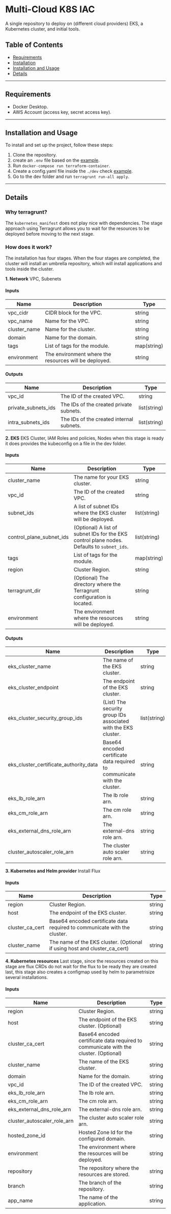# Multi-Cloud K8S IAC

A single repository to deploy on (different cloud providers) EKS, a Kubernetes cluster, and initial tools.

## Table of Contents

- [Requirements](#requirements)
- [Installation](#installation)
- [Installation and Usage](#usage)
- [Details](#details)

---
## Requirements
 - Docker Desktop.
 - AWS Account (access key, secret access key).
---
## Installation and Usage

To install and set up the project, follow these steps:

1. Clone the repository.
2. create an `.env` file based on the [example](.env_sample).
3. Run `docker-compose run terraform-container`.
4. Create a config.yaml file inside the `./dev` check [example](.config.yaml_example).
5. Go to the dev folder and run `terragrunt run-all apply`.
---
## Details
### Why terragrunt?
The `kubernetes_manifest` does not play nice with dependencies. The stage approach using Terragrunt allows you to wait for the resources to be deployed before moving to the next stage.

### How does it work?
The installation has four stages. When the four stages are completed, the cluster will install an umbrella repository, which will install applications and tools inside the cluster.

**1. Network**
    VPC, Subenets

#### Inputs
| Name | Description | Type |
|---|---|---|
| vpc_cidr | CIDR block for the VPC. | string |
| vpc_name | Name for the VPC. | string |
| cluster_name | Name for the cluster. | string |
| domain | Name for the domain. | string |
| tags | List of tags for the module. | map(string) |
| environment | The environment where the resources will be deployed. | string |

#### Outputs
| Name | Description | Type |
|---|---|---|
| vpc_id | The ID of the created VPC. | string |
| private_subnets_ids | The IDs of the created private subnets. | list(string) |
| intra_subnets_ids | The IDs of the created internal subnets. | list(string) |  | public_subnets_ids | The IDs of the created public subnets. | list(string) |

**2. EKS**
    EKS Cluster, IAM Roles and policies, Nodes
    when this stage is ready it does provides the kubeconfig on a file in the dev folder.

#### Inputs

| Name | Description | Type |
|---|---|---|
| cluster_name | The name for your EKS cluster. | string |
| vpc_id | The ID of the created VPC. | string |
| subnet_ids | A list of subnet IDs where the EKS cluster will be deployed. | list(string) |
| control_plane_subnet_ids | (Optional) A list of subnet IDs for the EKS control plane nodes. Defaults to `subnet_ids`. | list(string) |
| tags | List of tags for the module. | map(string) |
| region | Cluster Region. | string |
| terragrunt_dir | (Optional) The directory where the Terragrunt configuration is located. | string |
| environment | The environment where the resources will be deployed. | string |

#### Outputs

| Name | Description | Type |
|---|---|---|
| eks_cluster_name | The name of the EKS cluster. | string |
| eks_cluster_endpoint | The endpoint of the EKS cluster. | string |
| eks_cluster_security_group_ids | (List) The security group IDs associated with the EKS cluster. | list(string) |  | eks_cluster_id | The EKS cluster id. | string |
| eks_cluster_certificate_authority_data | Base64 encoded certificate data required to communicate with the cluster. | string |
| eks_lb_role_arn | The lb role arn. | string |
| eks_cm_role_arn | The cm role arn. | string |
| eks_external_dns_role_arn | The external-dns role arn. | string |
| cluster_autoscaler_role_arn | The cluster auto scaler role arn. | string |


**3. Kubernetes and Helm provider**
    Install Flux

#### Inputs

| Name | Description | Type |
|---|---|---|
| region | Cluster Region. | string |
| host | The endpoint of the EKS cluster. | string |
| cluster_ca_cert | Base64 encoded certificate data required to communicate with the cluster. | string |
| cluster_name | The name of the EKS cluster. (Optional if using host and cluster_ca_cert) | string |

**4. Kubernetes resources**
    Last stage, since the resources created on this stage are flux CRDs do not wait for the flux to be ready they are created last, this stage also creates a configmap used by helm to parametrisize several installations.

#### Inputs

| Name | Description | Type |
|---|---|---|
| region | Cluster Region. | string |
| host | The endpoint of the EKS cluster. (Optional) | string |
| cluster_ca_cert | Base64 encoded certificate data required to communicate with the cluster. (Optional) | string |
| cluster_name | The name of the EKS cluster. | string |
| domain | Name for the domain. | string |
| vpc_id | The ID of the created VPC. | string |
| eks_lb_role_arn | The lb role arn. | string |
| eks_cm_role_arn | The cm role arn. | string |
| eks_external_dns_role_arn | The external-dns role arn. | string |
| cluster_autoscaler_role_arn | The cluster auto scaler role arn. | string |
| hosted_zone_id | Hosted Zone Id for the configured domain. | string |
| environment | The environment where the resources will be deployed. | string |
| repository | The repository where the resources are stored. | string |
| branch | The branch of the repository. | string |
| app_name | The name of the application. | string |
